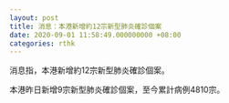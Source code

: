 ```yaml
---
layout: post
title: 消息：本港新增約12宗新型肺炎確診個案
date: 2020-09-01 11:58:49.000000000 +08:00
categories: rthk
---
```


消息指，本港新增約12宗新型肺炎確診個案。

本港昨日新增9宗新型肺炎確診個案，至今累計病例4810宗。
